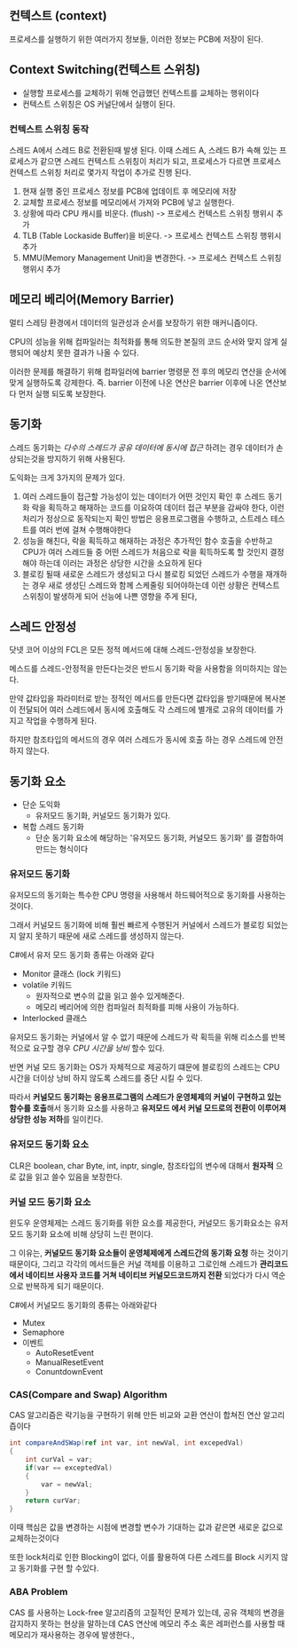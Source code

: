 ## 컨텍스트 (context)

프로세스를 실행하기 위한 여러가지 정보들, 이러한 정보는 PCB에 저장이 된다.

## Context Switching(컨텍스트 스위칭)

* 실행할 프로세스를 교체하기 위해 언급했던 컨텍스트를 교체하는 행위이다
* 컨텍스트 스위칭은 OS 커널단에서 실행이 된다.

### 컨텍스트 스위칭 동작

스레드 A에서 스레드 B로 전환된때 발생 된다. 이때 스레드 A, 스레드 B가 속해 있는 프로세스가 같으면 스레드 컨텍스트 스위칭이 처리가 되고, 프로세스가 다르면 프로세스 컨텍스트 스위칭 처리로 몇가지 작업이 추가로 진행 된다.

1. 현재 실행 중인 프로세스 정보를 PCB에 업데이트 후 메모리에 저장
2. 교체할 프로세스 정보를 메모리에서 가져와 PCB에 넣고 실행한다.
3. 상황에 따라 CPU 캐시를 비운다. (flush) -> 프로세스 컨텍스트 스위칭 행위시 추가
4. TLB (Table Lockaside Buffer)을 비운다. -> 프로세스 컨텍스트 스위칭 행위시 추가
5. MMU(Memory Management Unit)을 변경한다.  -> 프로세스 컨텍스트 스위칭 행위시 추가

## 메모리 베리어(Memory Barrier)

멀티 스레딩 환경에서 데이터의 일관성과 순서를 보장하기 위한 매커니즘이다.

CPU의 성능을 위해 컴파일러는 최적화를 통해 의도한 본질의 코드 순서와 맞지 않게 실행되어 예상치 못한 결과가 나올 수 있다.

이러한 문제를 해결하기 위해 컴파일러에 barrier 명령문 전 후의 메모리 연산을 순서에 맞게 실행하도록 강제한다. 즉. barrier 이전에 나온 연산은 barrier 이후에 나온 연산보다 먼저 실행 되도록 보장한다.

## 동기화

스레드 동기화는 *다수의 스레드가 공유 데이터에 동시에 접근* 하려는 경우 데이터가 손상되는것을 방지하기 위해 사용된다.

도익화는 크게 3가지의 문제가 있다.

1. 여러 스레드들이 접근할 가능성이 있는 데이터가 어떤 것인지 확인 후 스레드 동기화 락을 획득하고 해재하는 코드를 이요하여 데이터 접근 부분을 감싸야 한다, 이런 처리가 정상으로 동작되는지 확인 방법은 응용프로그램을 수행하고, 스트레스 테스트를 여러 번에 걸쳐 수행해야한다
2. 성능을 해친다, 락을 획득하고 해재하는 과정은 추가적인 함수 호출을 수반하고 CPU가 여러 스레드들 중 어떤 스레드가 처음으로 락을 획득하도록 할 것인지 결정해야 하는데 이러는 과정은 상당한 시간을 소요하게 된다
3. 블로킹 될때 새로운 스레드가 생성되고 다시 블로킹 되었던 스레드가 수행을 재개하는 경우 새로 생성딘 스레드와 함께 스케줄링 되어야하는데 이런 상황은 컨텍스트 스위칭이 발생하게 되어 선능에 나쁜 영향을 주게 된다,

## 스레드 안정성

닷넷 코어 이상의 FCL은 모든 정적 메서드에 대해 스레드-안정성을 보장한다.

메스드를 스레드-안정적을 만든다는것은 반드시 동기화 락을 사용함을 의미하지는 않는다.

만약 값타입을 파라미터로 받는 정적인 메서드를 만든다면 값타입을 받기때문에 복사본이 전달되어 여러 스레드에서 동시에 호출해도 각 스레드에 별개로 고유의 데이터를 가지고 작업을 수행하게 된다.

하지만 참조타입의 메서드의 경우 여러 스레드가 동시에 호출 하는 경우 스레드에 안전하지 않는다.

## 동기화 요소

* 단순 도익화
  * 유저모드 동기화, 커널모드 동기화가 있다.
* 복합 스레드 동기화
  * 단순 동기화 요소에 해당하는 '유저모드 동기화, 커널모드 동기화' 를 결합하여 만드는 형식이다

### 유저모드 동기화

유저모드의 동기화는 특수한 CPU 명령을 사용해서 하드웨어적으로 동기화를 사용하는 것이다.

그래서 커널모드 동기화에 비해 훨씬 빠르게 수행된거 커널에서 스레드가 블로킹 되었는지 알지 못하기 때문에 새로 스레드를 생성하지 않는다.

C#에서 유저 모드 동기화 종류는 아래와 같다

* Monitor 클래스 (lock 키워드)
* volatile 키워드
  * 원자적으로 변수의 값을 읽고 쓸수 있게해준다.
  * 메모리 베리어에 의한 컴파일러 최적화를 피해 사용이 가능하다.
* Interlocked 클래스

유저모드 동기화는 커널에서 알 수 없기 때문에 스레드가 락 획득을 위해 리소스를 반복적으로 요구할 경우 *CPU 시간을 낭비* 할수 있다.

반면 커널 모드 동기화는 OS가 자체적으로 제공하기 떄문에 블로킹의 스레드는 CPU 시간을 더이상 낭비 하지 않도록 스레드를 중단 시킬 수 있다.

따라서 **커널모드 동기화는 응용프로그램의 스레드가 운영체제의 커널이 구현하고 있는 함수를 호출**해서 동기화 요소를 사용하고 **유저모드 에서 커널 모드로의 전환이 이루어져 상당한 성능 저하**를 일이킨다.

### 유저모드 동기화 요소

CLR은 boolean, char Byte, int, inptr, single, 참조타입의 변수에 대해서 **원자적** 으로 값을 읽고 쓸수 있음을 보장한다.


### 커널 모드 동기화 요소

윈도우 운영체제는 스레드 동기화를 위한 요소를 제공한다, 커널모드 동기화요소는 유저모드 동기화 요소에 비해 상당히 느린 편이다.

그 이유는, **커널모드 동기화 요소들이 운영체제에게 스레드간의 동기화 요청** 하는 것이기 때문이다, 그리고 각각의 메서드들은 커널 객체를 이용하고 그로인해 스레드가 **관리코드에서 네이티브 사용자 코드를 거쳐 네이티브 커널모드코드까지 전환** 되었다가 다시 역순으로 반복하게 되기 때문이다.

C#에서 커널모드 동기화의 종류는 아래와같다

* Mutex
* Semaphore
* 이벤트
  * AutoResetEvent
  * ManualResetEvent
  * ConuntdownEvent

### CAS(Compare and Swap) Algorithm

CAS 알고리즘은 락기능을 구현하기 위해 만든 비교와 교환 연산이 합쳐진 연산 알고리즙이다

```csharp
int compareAndSWap(ref int var, int newVal, int excepedVal)
{
	int curVal = var;
	if(var == exceptedVal)
	{
		var = newVal;
	}
	return curVar;
}
```

이때 핵심은 값을 변경하는 시점에 변경할 변수가 기대하는 값과 같은면 새로운 값으로 교체하는것이다

또한 lock처리로 인한 Blocking이 없다, 이를 활용하여 다른 스레드를 Block 시키지 않고 동기화를 구현 할 수있다.

### ABA Problem

CAS 를 사용하는 Lock-free 알고리즘의 고질적인 문제가 있는데, 공유 객체의 변경을 감지하지 못하는 현상을 말하는데 CAS 연산에 메모리 주소 혹은 레퍼런스를 사용할 때 메모리가 재사용하는 경우에 발생한다.,
